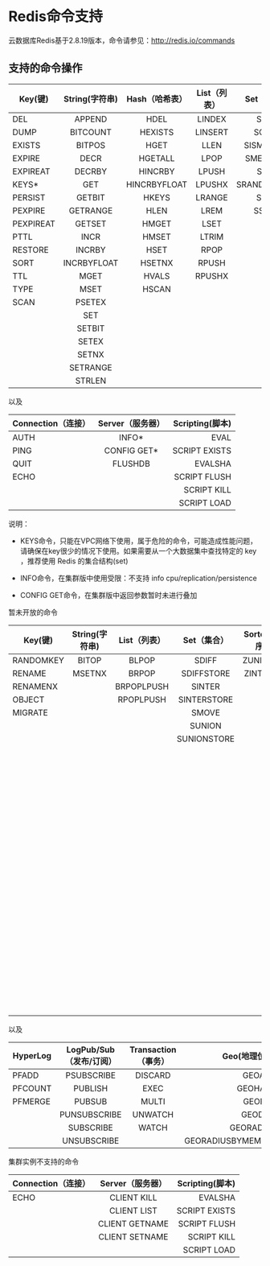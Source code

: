 # Redis命令支持



云数据库Redis基于2.8.19版本，命令请参见：http://redis.io/commands



## 支持的命令操作

Key(键)|String(字符串)|Hash（哈希表）|List（列表）|Set（集合）|SortedSet（有序集合） 
---|:--:|:--:|:--:|:--:|---:
DEL|APPEND|HDEL|LINDEX|SADD|ZADD            
DUMP|BITCOUNT|HEXISTS|LINSERT|SCARD|ZCARD            
EXISTS|BITPOS|HGET|LLEN|SISMEMBER|ZCOUNT            
EXPIRE| DECR |HGETALL  | LPOP  |      	SMEMBERS     |ZINCRBY            
EXPIREAT   |         	DECRBY       |     	HINCRBY       |     	LPUSH       |     	SPOP      | ZRANGE            
KEYS*   |               	GET      |      	HINCRBYFLOAT   |         	LPUSHX   |         	SRANDMEMBER          |ZRANGEBYSCORE            
PERSIST    |        	GETBIT        |    	HKEYS         |   	LRANGE       |     	SREM     |ZRANK            
PEXPIRE   |         	GETRANGE      |      	HLEN        |    	LREM        |    	SSCAN      | ZREM            
PEXPIREAT         |   	GETSET        |    	HMGET       |     	LSET         |   	|ZREMRANGEBYRANK            
PTTL|INCR|HMSET|LTRIM | |        	ZREMRANGEBYSCORE            
RESTORE|INCRBY|HSET|RPOP      | |      	ZREVRANGE            
SORT|INCRBYFLOAT|HSETNX|RPUSH  | |          	ZREVRANGEBYSCORE            
TTL|MGET|HVALS|RPUSHX     | |       	ZREVRANK            
TYPE|MSET|HSCAN| | |       	       	ZSCORE            
SCAN|PSETEX| | | |ZSCAN            
| |SET   | |  |       	|ZRANGEBYLEX            
| |SETBIT      | | |   |   	ZLEXCOUNT            
| |SETEX       | | |    | 	ZREMRANGEBYLEX            
| |SETNX| | | | |             	
| |SETRANGE   | | | |         	
| |STRLEN    | | | |        	

以及

Connection（连接）|Server（服务器）|Scripting(脚本)     
---|:--:|---:
AUTH|INFO*|EVAL            
PING|CONFIG GET*|SCRIPT EXISTS            
QUIT|FLUSHDB|EVALSHA            
ECHO| |SCRIPT FLUSH            
| | |SCRIPT KILL            
| | |SCRIPT LOAD  

说明：

- KEYS命令，只能在VPC网络下使用，属于危险的命令，可能造成性能问题，请确保在key很少的情况下使用。如果需要从一个大数据集中查找特定的 key ，推荐使用 Redis 的集合结构(set)

- INFO命令，在集群版中使用受限：不支持 info cpu/replication/persistence

- CONFIG GET命令，在集群版中返回参数暂时未进行叠加

暂未开放的命令

Key(键)|String(字符串)|List（列表）|Set（集合）|SortedSet（有序集合） |Connection（连接）|Server（服务器）
---|:--:|:--:|:--:|:--:|:--:|---:
RANDOMKEY|BITOP|BLPOP|SDIFF|ZUNIONSTORE|SELECT|FLUSHALL            
RENAME|MSETNX|BRPOP|SDIFFSTORE|ZINTERSTORE| |DBSIZE
RENAMENX| |BRPOPLPUSH  |SINTER| | |TIME            
OBJECT| | RPOPLPUSH|SINTERSTORE| | |MONITOR            
MIGRATE | | | SMOVE | | | SLOWLOG            
| | | |SUNION | | |BGREWRITEAOF            
| | | |SUNIONSTORE| | |BGSAVE            
| | | | | | |CONFIG REWRITE            
| | | | | | |CONFIG SET            
| | | | | | |CONFIG RESETSTAT            
| | | | | | |COMMAND            
| | | | | | |COMMAND COUNT            
| | | | | | |COMMAND GETKEYS            
| | | | | | |COMMAND INFO            
| | | | | | |DEBUG OBJECT            
| | | | | | |DEBUG SEGFAULT            
| | | | | | |LASTSAVE            
| | | | | | |ROLE            
| | | | | | |SAVE            
| | | | | | |SHUTDOWN            
| | | | | | |SLAVEOF            
| | | | | | |SYNC            
| | | | | | |PSYNC  

以及

HyperLog|LogPub/Sub（发布/订阅）|Transaction（事务）| Geo(地理位置)      
---|:--:|:--:|---:
PFADD|PSUBSCRIBE|DISCARD|GEOADD            
PFCOUNT|PUBLISH|EXEC|GEOHASH            
PFMERGE|PUBSUB|MULTI|GEOPOS            
| |PUNSUBSCRIBE|UNWATCH|GEODIST            
| |SUBSCRIBE|WATCH|GEORADIUS            
| |UNSUBSCRIBE| |GEORADIUSBYMEMBER  

集群实例不支持的命令

Connection（连接）|Server（服务器）|Scripting(脚本)
---|:--:|---:
ECHO|CLIENT KILL|EVALSHA            
| |CLIENT LIST|SCRIPT EXISTS            
| |CLIENT GETNAME|SCRIPT FLUSH            
| |CLIENT SETNAME|SCRIPT KILL
| | |SCRIPT LOAD            
